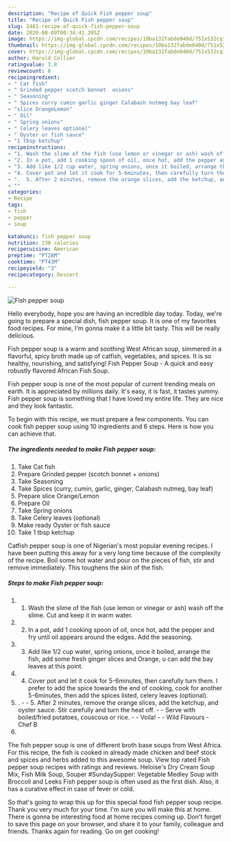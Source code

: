 ```yaml
---
description: "Recipe of Quick Fish pepper soup"
title: "Recipe of Quick Fish pepper soup"
slug: 2481-recipe-of-quick-fish-pepper-soup
date: 2020-08-09T00:34:41.205Z
image: https://img-global.cpcdn.com/recipes/10ba132fabde040d/751x532cq70/fish-pepper-soup-recipe-main-photo.jpg
thumbnail: https://img-global.cpcdn.com/recipes/10ba132fabde040d/751x532cq70/fish-pepper-soup-recipe-main-photo.jpg
cover: https://img-global.cpcdn.com/recipes/10ba132fabde040d/751x532cq70/fish-pepper-soup-recipe-main-photo.jpg
author: Harold Collier
ratingvalue: 3.8
reviewcount: 8
recipeingredient:
- " Cat fish"
- " Grinded pepper scotch bonnet  onions"
- " Seasoning"
- " Spices curry cumin garlic ginger Calabash nutmeg bay leaf"
- "slice OrangeLemon"
- " Oil"
- " Spring onions"
- " Celery leaves optional"
- " Oyster or fish sauce"
- "1 tbsp ketchup"
recipeinstructions:
- "1. Wash the slime of the fish (use lemon or vinegar or ash) wash off the slime. Cut and keep it in warm water."
- "2. In a pot, add 1 cooking spoon of oil, once hot, add the pepper and fry until oil appears around the edges. Add the seasoning."
- "3. Add like 1/2 cup water, spring onions, once it boiled, arrange the fish, add some fresh ginger slices and Orange, u can add the bay leaves at this point."
- "4. Cover pot and let it cook for 5-6minutes, then carefully turn them. I prefer to add the spice towards the end of cooking, cook for another 5-6minutes, then add the spices listed, celery leaves (optional)."
- ".  5. After 2 minutes, remove the orange slices, add the ketchup, and oyster sauce. Stir carefully and turn the heat off.  Serve with boiled/fried potatoes, couscous or rice.  Voila!   Wild Flavours  Chef B"
- ""
categories:
- Recipe
tags:
- fish
- pepper
- soup

katakunci: fish pepper soup 
nutrition: 230 calories
recipecuisine: American
preptime: "PT28M"
cooktime: "PT43M"
recipeyield: "3"
recipecategory: Dessert

---
```



![Fish pepper soup](https://img-global.cpcdn.com/recipes/10ba132fabde040d/751x532cq70/fish-pepper-soup-recipe-main-photo.jpg)

Hello everybody, hope you are having an incredible day today. Today, we're going to prepare a special dish, fish pepper soup. It is one of my favorites food recipes. For mine, I'm gonna make it a little bit tasty. This will be really delicious.

Fish pepper soup is a warm and soothing West African soup, simmered in a flavorful, spicy broth made up of catfish, vegetables, and spices. It is so healthy, nourishing, and satisfying! Fish Pepper Soup - A quick and easy robustly flavored African Fish Soup.

Fish pepper soup is one of the most popular of current trending meals on earth. It is appreciated by millions daily. It's easy, it is fast, it tastes yummy. Fish pepper soup is something that I have loved my entire life. They are nice and they look fantastic.


To begin with this recipe, we must prepare a few components. You can cook fish pepper soup using 10 ingredients and 6 steps. Here is how you can achieve that.

<!--inarticleads1-->

##### The ingredients needed to make Fish pepper soup:

1. Take  Cat fish
1. Prepare  Grinded pepper (scotch bonnet + onions)
1. Take  Seasoning
1. Take  Spices (curry, cumin, garlic, ginger, Calabash nutmeg, bay leaf)
1. Prepare slice Orange/Lemon
1. Prepare  Oil
1. Take  Spring onions
1. Take  Celery leaves (optional)
1. Make ready  Oyster or fish sauce
1. Take 1 tbsp ketchup


Catfish pepper soup is one of Nigerian&#39;s most popular evening recipes. I have been putting this away for a very long time because of the complexity of the recipe. Boil some hot water and pour on the pieces of fish, stir and remove immediately. This toughens the skin of the fish. 

<!--inarticleads2-->

##### Steps to make Fish pepper soup:

1. 1. Wash the slime of the fish (use lemon or vinegar or ash) wash off the slime. Cut and keep it in warm water.
1. 2. In a pot, add 1 cooking spoon of oil, once hot, add the pepper and fry until oil appears around the edges. Add the seasoning.
1. 3. Add like 1/2 cup water, spring onions, once it boiled, arrange the fish, add some fresh ginger slices and Orange, u can add the bay leaves at this point.
1. 4. Cover pot and let it cook for 5-6minutes, then carefully turn them. I prefer to add the spice towards the end of cooking, cook for another 5-6minutes, then add the spices listed, celery leaves (optional).
1. . -  - 5. After 2 minutes, remove the orange slices, add the ketchup, and oyster sauce. Stir carefully and turn the heat off. -  - Serve with boiled/fried potatoes, couscous or rice. -  - Voila!  -  - Wild Flavours  - Chef B
1. 


The fish pepper soup is one of different broth base soups from West Africa. For this recipe, the fish is cooked in already made chicken and beef stock and spices and herbs added to this awesome soup. View top rated Fish pepper soup recipes with ratings and reviews. Heloise&#39;s Dry Cream Soup Mix, Fish Milk Soup, Souper #SundaySupper: Vegetable Medley Soup with Broccoli and Leeks Fish pepper soup is often used as the first dish. Also, it has a curative effect in case of fever or cold. 

So that's going to wrap this up for this special food fish pepper soup recipe. Thank you very much for your time. I'm sure you will make this at home. There is gonna be interesting food at home recipes coming up. Don't forget to save this page on your browser, and share it to your family, colleague and friends. Thanks again for reading. Go on get cooking!
